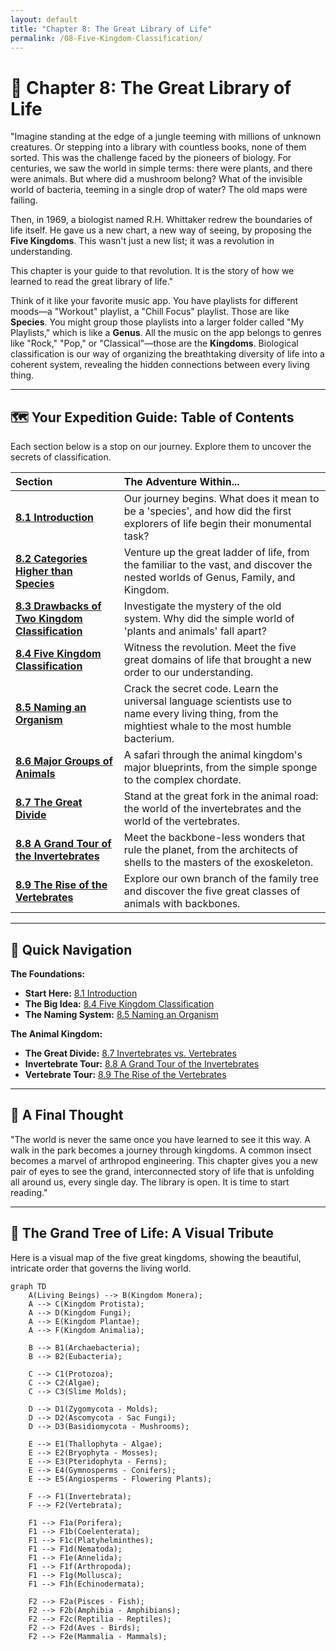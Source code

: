 ```yaml
---
layout: default
title: "Chapter 8: The Great Library of Life"
permalink: /08-Five-Kingdom-Classification/
---
```


# 🧬 Chapter 8: The Great Library of Life

"Imagine standing at the edge of a jungle teeming with millions of unknown creatures. Or stepping into a library with countless books, none of them sorted. This was the challenge faced by the pioneers of biology. For centuries, we saw the world in simple terms: there were plants, and there were animals. But where did a mushroom belong? What of the invisible world of bacteria, teeming in a single drop of water? The old maps were failing.

Then, in 1969, a biologist named R.H. Whittaker redrew the boundaries of life itself. He gave us a new chart, a new way of seeing, by proposing the **Five Kingdoms**. This wasn't just a new list; it was a revolution in understanding.

This chapter is your guide to that revolution. It is the story of how we learned to read the great library of life."

Think of it like your favorite music app. You have playlists for different moods—a "Workout" playlist, a "Chill Focus" playlist. Those are like **Species**. You might group those playlists into a larger folder called "My Playlists," which is like a **Genus**. All the music on the app belongs to genres like "Rock," "Pop," or "Classical"—those are the **Kingdoms**. Biological classification is our way of organizing the breathtaking diversity of life into a coherent system, revealing the hidden connections between every living thing.

---

## 🗺️ Your Expedition Guide: Table of Contents

Each section below is a stop on our journey. Explore them to uncover the secrets of classification.

| Section | The Adventure Within... |
| :--- | :--- |
| **[8.1 Introduction](8.1-introduction.md)** | Our journey begins. What does it mean to be a 'species', and how did the first explorers of life begin their monumental task? |
| **[8.2 Categories Higher than Species](8.2-categories-higher-than-species.md)** | Venture up the great ladder of life, from the familiar to the vast, and discover the nested worlds of Genus, Family, and Kingdom. |
| **[8.3 Drawbacks of Two Kingdom Classification](8.3-drawbacks-of-two-kingdom-classification.md)** | Investigate the mystery of the old system. Why did the simple world of 'plants and animals' fall apart? |
| **[8.4 Five Kingdom Classification](8.4-five-kingdom-classification.md)** | Witness the revolution. Meet the five great domains of life that brought a new order to our understanding. |
| **[8.5 Naming an Organism](8.5-naming-an-organism.md)** | Crack the secret code. Learn the universal language scientists use to name every living thing, from the mightiest whale to the most humble bacterium. |
| **[8.6 Major Groups of Animals](8.6-major-groups-of-animals.md)** | A safari through the animal kingdom's major blueprints, from the simple sponge to the complex chordate. |
| **[8.7 The Great Divide](8.7-invertebrata-and-vertebrata.md)** | Stand at the great fork in the animal road: the world of the invertebrates and the world of the vertebrates. |
| **[8.8 A Grand Tour of the Invertebrates](8.8-invertebrate-phylum-porifera-to-echinodermata.md)** | Meet the backbone-less wonders that rule the planet, from the architects of shells to the masters of the exoskeleton. |
| **[8.9 The Rise of the Vertebrates](8.9-phylum-chordata-vertebrata.md)** | Explore our own branch of the family tree and discover the five great classes of animals with backbones. |

---

## 🧭 Quick Navigation

**The Foundations:**
- **Start Here:** [8.1 Introduction](8.1-introduction.md)
- **The Big Idea:** [8.4 Five Kingdom Classification](8.4-five-kingdom-classification.md)
- **The Naming System:** [8.5 Naming an Organism](8.5-naming-an-organism.md)

**The Animal Kingdom:**
- **The Great Divide:** [8.7 Invertebrates vs. Vertebrates](8.7-invertebrata-and-vertebrata.md)
- **Invertebrate Tour:** [8.8 A Grand Tour of the Invertebrates](8.8-invertebrate-phylum-porifera-to-echinodermata.md)
- **Vertebrate Tour:** [8.9 The Rise of the Vertebrates](8.9-phylum-chordata-vertebrata.md)

---

## 🚀 A Final Thought

"The world is never the same once you have learned to see it this way. A walk in the park becomes a journey through kingdoms. A common insect becomes a marvel of arthropod engineering. This chapter gives you a new pair of eyes to see the grand, interconnected story of life that is unfolding all around us, every single day. The library is open. It is time to start reading."

---

## 🌳 The Grand Tree of Life: A Visual Tribute

Here is a visual map of the five great kingdoms, showing the beautiful, intricate order that governs the living world.

```mermaid
graph TD
    A(Living Beings) --> B(Kingdom Monera);
    A --> C(Kingdom Protista);
    A --> D(Kingdom Fungi);
    A --> E(Kingdom Plantae);
    A --> F(Kingdom Animalia);

    B --> B1(Archaebacteria);
    B --> B2(Eubacteria);

    C --> C1(Protozoa);
    C --> C2(Algae);
    C --> C3(Slime Molds);

    D --> D1(Zygomycota - Molds);
    D --> D2(Ascomycota - Sac Fungi);
    D --> D3(Basidiomycota - Mushrooms);

    E --> E1(Thallophyta - Algae);
    E --> E2(Bryophyta - Mosses);
    E --> E3(Pteridophyta - Ferns);
    E --> E4(Gymnosperms - Conifers);
    E --> E5(Angiosperms - Flowering Plants);

    F --> F1(Invertebrata);
    F --> F2(Vertebrata);

    F1 --> F1a(Porifera);
    F1 --> F1b(Coelenterata);
    F1 --> F1c(Platyhelminthes);
    F1 --> F1d(Nematoda);
    F1 --> F1e(Annelida);
    F1 --> F1f(Arthropoda);
    F1 --> F1g(Mollusca);
    F1 --> F1h(Echinodermata);

    F2 --> F2a(Pisces - Fish);
    F2 --> F2b(Amphibia - Amphibians);
    F2 --> F2c(Reptilia - Reptiles);
    F2 --> F2d(Aves - Birds);
    F2 --> F2e(Mammalia - Mammals);

```